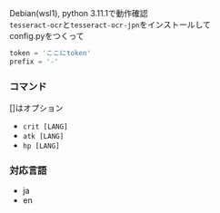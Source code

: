 Debian(wsl1), python 3.11.1で動作確認  
`tesseract-ocr`と`tesseract-ocr-jpn`をインストールして  
config.pyをつくって
```python
token = 'ここにtoken'
prefix = '-'
```

### コマンド
[]はオプション
- `crit [LANG]`
- `atk [LANG]`
- `hp [LANG]`

### 対応言語
- ja
- en